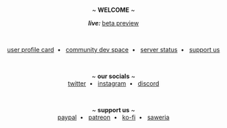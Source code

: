 <p align="center">
  ~ <b>WELCOME</b> ~
</p>

<p align="center">
  <b><i>live: </i></b><a target="_blank" href="https://preview.upy.moe">beta preview</a>
</p>
<br>
<p align="center">
  <a target="_blank" href="https://card.upy.moe">user profile card</a>&nbsp; • &nbsp;
  <a target="_blank" href="https://build-together.upy.moe">community dev space</a>&nbsp; • &nbsp;
  <a target="_blank" href="https://upy.betteruptime.com/">server status</a>&nbsp; • &nbsp;
  <a target="_blank" href="https://upy.moe/support-us">support us</a>
</p>

<br>

<p align="center">
  ~ <b>our socials</b> ~
  <br>
  <a target="_blank" href="https://twitter.com/upymoe">twitter</a>&nbsp; • &nbsp;
  <a target="_blank" href="https://instagram.com/upymoe">instagram</a>&nbsp; • &nbsp;
  <a target="_blank" href="#">discord</a>
</p>

<br>

<p align="center">
  ~ <b>support us</b> ~
  <br>
  <a target="_blank" href="https://www.paypal.com/paypalme/noric1902">paypal</a>&nbsp; • &nbsp;
  <a target="_blank" href="https://patreon.com/upymoe">patreon</a>&nbsp; • &nbsp;
  <a target="_blank" href="https://ko-fi.com/upymoe">ko-fi</a>&nbsp; • &nbsp;
  <a target="_blank" href="https://saweria.co/upymoe">saweria</a>
</p>
<!-- 
We are social community platform for Artists, here making a better place for artists to share their creativity and get more engagement from non-artist, big artists, and other artists.

Feel free to contribute to our project, the API currently is in closed-source, but you can send us a message through our twitter ([nor1c_](https://twitter.com/nor1c_)) and we will send you the API detail to get started working with us in this project.

The API domain will be in https://uapiv1.upy.moe in the future, we currently can't publish it yet because there's still some work to do until the work stable to use. -->
